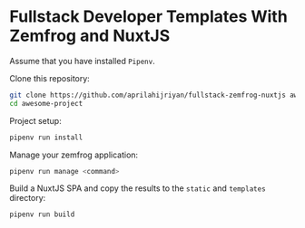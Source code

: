 Fullstack Developer Templates With Zemfrog and NuxtJS
=====================================================

Assume that you have installed `Pipenv`.

Clone this repository:

```sh
git clone https://github.com/aprilahijriyan/fullstack-zemfrog-nuxtjs awesome-project
cd awesome-project
```

Project setup:

```sh
pipenv run install
```

Manage your zemfrog application:

```sh
pipenv run manage <command>
```

Build a NuxtJS SPA and copy the results to the `static` and `templates` directory:

```sh
pipenv run build
```
